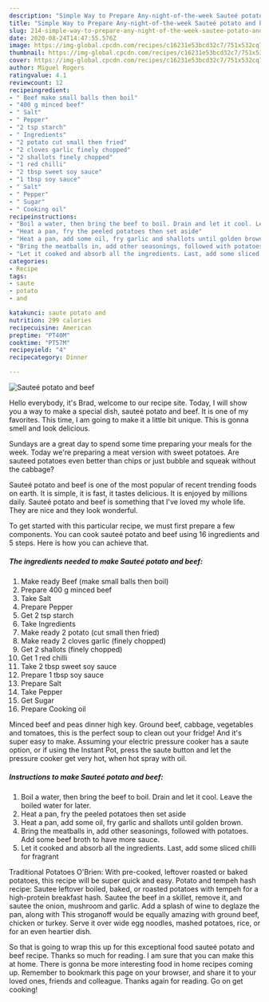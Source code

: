 ```yaml
---
description: "Simple Way to Prepare Any-night-of-the-week Sauteé potato and beef"
title: "Simple Way to Prepare Any-night-of-the-week Sauteé potato and beef"
slug: 214-simple-way-to-prepare-any-night-of-the-week-sautee-potato-and-beef
date: 2020-08-24T14:47:55.576Z
image: https://img-global.cpcdn.com/recipes/c16231e53bcd32c7/751x532cq70/sautee-potato-and-beef-recipe-main-photo.jpg
thumbnail: https://img-global.cpcdn.com/recipes/c16231e53bcd32c7/751x532cq70/sautee-potato-and-beef-recipe-main-photo.jpg
cover: https://img-global.cpcdn.com/recipes/c16231e53bcd32c7/751x532cq70/sautee-potato-and-beef-recipe-main-photo.jpg
author: Miguel Rogers
ratingvalue: 4.1
reviewcount: 12
recipeingredient:
- " Beef make small balls then boil"
- "400 g minced beef"
- " Salt"
- " Pepper"
- "2 tsp starch"
- " Ingredients"
- "2 potato cut small then fried"
- "2 cloves garlic finely chopped"
- "2 shallots finely chopped"
- "1 red chilli"
- "2 tbsp sweet soy sauce"
- "1 tbsp soy sauce"
- " Salt"
- " Pepper"
- " Sugar"
- " Cooking oil"
recipeinstructions:
- "Boil a water, then bring the beef to boil. Drain and let it cool. Leave the boiled water for later."
- "Heat a pan, fry the peeled potatoes then set aside"
- "Heat a pan, add some oil, fry garlic and shallots until golden brown."
- "Bring the meatballs in, add other seasonings, followed with potatoes. Add some beef broth to have more sauce."
- "Let it cooked and absorb all the ingredients. Last, add some sliced chilli for fragrant"
categories:
- Recipe
tags:
- saute
- potato
- and

katakunci: saute potato and 
nutrition: 299 calories
recipecuisine: American
preptime: "PT40M"
cooktime: "PT57M"
recipeyield: "4"
recipecategory: Dinner

---
```



![Sauteé potato and beef](https://img-global.cpcdn.com/recipes/c16231e53bcd32c7/751x532cq70/sautee-potato-and-beef-recipe-main-photo.jpg)

Hello everybody, it's Brad, welcome to our recipe site. Today, I will show you a way to make a special dish, sauteé potato and beef. It is one of my favorites. This time, I am going to make it a little bit unique. This is gonna smell and look delicious.

Sundays are a great day to spend some time preparing your meals for the week. Today we&#39;re preparing a meat version with sweet potatoes. Are sauteed potatoes even better than chips or just bubble and squeak without the cabbage?

Sauteé potato and beef is one of the most popular of recent trending foods on earth. It is simple, it is fast, it tastes delicious. It is enjoyed by millions daily. Sauteé potato and beef is something that I've loved my whole life. They are nice and they look wonderful.


To get started with this particular recipe, we must first prepare a few components. You can cook sauteé potato and beef using 16 ingredients and 5 steps. Here is how you can achieve that.

<!--inarticleads1-->

##### The ingredients needed to make Sauteé potato and beef:

1. Make ready  Beef (make small balls then boil)
1. Prepare 400 g minced beef
1. Take  Salt
1. Prepare  Pepper
1. Get 2 tsp starch
1. Take  Ingredients
1. Make ready 2 potato (cut small then fried)
1. Make ready 2 cloves garlic (finely chopped)
1. Get 2 shallots (finely chopped)
1. Get 1 red chilli
1. Take 2 tbsp sweet soy sauce
1. Prepare 1 tbsp soy sauce
1. Prepare  Salt
1. Take  Pepper
1. Get  Sugar
1. Prepare  Cooking oil


Minced beef and peas dinner high key. Ground beef, cabbage, vegetables and tomatoes, this is the perfect soup to clean out your fridge! And it&#39;s super easy to make. Assuming your electric pressure cooker has a saute option, or if using the Instant Pot, press the saute button and let the pressure cooker get very hot, when hot spray with oil. 

<!--inarticleads2-->

##### Instructions to make Sauteé potato and beef:

1. Boil a water, then bring the beef to boil. Drain and let it cool. Leave the boiled water for later.
1. Heat a pan, fry the peeled potatoes then set aside
1. Heat a pan, add some oil, fry garlic and shallots until golden brown.
1. Bring the meatballs in, add other seasonings, followed with potatoes. Add some beef broth to have more sauce.
1. Let it cooked and absorb all the ingredients. Last, add some sliced chilli for fragrant


Traditional Potatoes O&#39;Brien: With pre-cooked, leftover roasted or baked potatoes, this recipe will be super quick and easy. Potato and tempeh hash recipe: Sautee leftover boiled, baked, or roasted potatoes with tempeh for a high-protein breakfast hash. Sautee the beef in a skillet, remove it, and sautee the onion, mushroom and garlic. Add a splash of wine to deglaze the pan, along with This stroganoff would be equally amazing with ground beef, chicken or turkey. Serve it over wide egg noodles, mashed potatoes, rice, or for an even heartier dish. 

So that is going to wrap this up for this exceptional food sauteé potato and beef recipe. Thanks so much for reading. I am sure that you can make this at home. There is gonna be more interesting food in home recipes coming up. Remember to bookmark this page on your browser, and share it to your loved ones, friends and colleague. Thanks again for reading. Go on get cooking!
